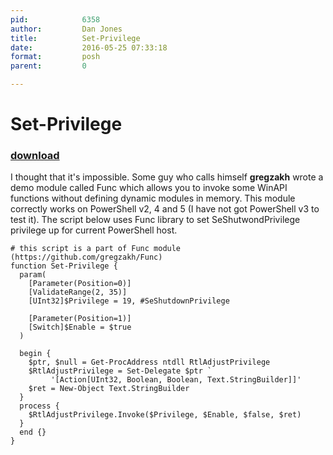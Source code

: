 ```yaml
---
pid:            6358
author:         Dan Jones
title:          Set-Privilege
date:           2016-05-25 07:33:18
format:         posh
parent:         0

---
```


# Set-Privilege

### [download](Scripts\6358.ps1)

I thought that it's impossible. Some guy who calls himself **gregzakh** wrote a demo module called Func which allows you to invoke some WinAPI functions without defining dynamic modules in memory. This module correctly works on PowerShell v2, 4 and 5 (I have not got PowerShell v3 to test it). The script below uses Func library to set SeShutwondPrivilege privilege up for current PowerShell host.

```posh
# this script is a part of Func module (https://github.com/gregzakh/Func)
function Set-Privilege {
  param(
    [Parameter(Position=0)]
    [ValidateRange(2, 35)]
    [UInt32]$Privilege = 19, #SeShutdownPrivilege
    
    [Parameter(Position=1)]
    [Switch]$Enable = $true
  )
  
  begin {
    $ptr, $null = Get-ProcAddress ntdll RtlAdjustPrivilege
    $RtlAdjustPrivilege = Set-Delegate $ptr `
         '[Action[UInt32, Boolean, Boolean, Text.StringBuilder]]'
    $ret = New-Object Text.StringBuilder
  }
  process {
    $RtlAdjustPrivilege.Invoke($Privilege, $Enable, $false, $ret)
  }
  end {}
}
```
